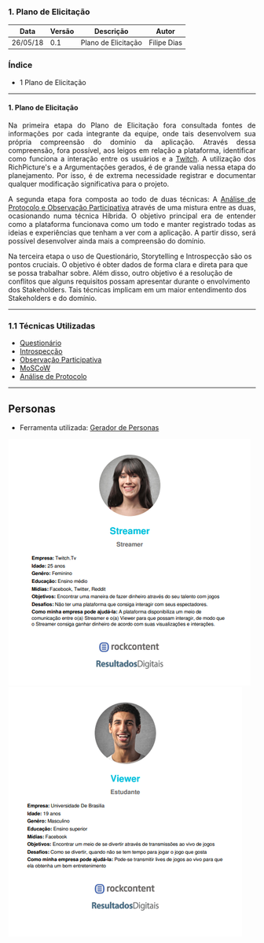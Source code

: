 ### 1. Plano de Elicitação

|Data|Versão|Descrição|Autor|
|----|----|----|----|
|26/05/18|0.1|Plano de Elicitação|Filipe Dias|

### Índice

* 1 Plano de Elicitação 

__________

#### 1. Plano de Elicitação

<p align = justify>
Na primeira etapa do Plano de Elicitação fora consultada fontes de informações por cada integrante da equipe, onde tais desenvolvem sua própria compreensão do domínio da aplicação. Através dessa compreensão, fora possível, aos leigos em relação a plataforma, identificar como funciona a interação entre os usuários e a <a href="https://github.com/gabrielziegler3/Requisitos-2018-1/wiki/Twitch">Twitch</a>.  A utilização dos RichPicture's e a Argumentações gerados, é de grande valia nessa etapa do planejamento. Por isso, é de extrema necessidade registrar e documentar qualquer modificação significativa para o projeto.

<p align = justify>
A segunda etapa fora composta ao todo de duas técnicas: A <a href="https://github.com/gabrielziegler3/Requisitos-2018-1/wiki/H%C3%ADbrido-(An%C3%A1lise-de-Protocolo--&-Observa%C3%A7%C3%A3o-Participativa)">Análise de Protocolo e Observação Participativa</a> através de uma mistura entre as duas, ocasionando numa técnica Híbrida. O objetivo principal era de entender como a plataforma funcionava como um todo e manter registrado todas as ideias e experiências que tenham a ver com a aplicação. A partir disso, será possível desenvolver ainda mais a compreensão do domínio. 

<p align = jusitfy>
Na terceira etapa o uso de Questionário, Storytelling e Introspecção são os pontos cruciais. O objetivo é obter dados de forma clara e direta para que se possa trabalhar sobre. Além disso, outro objetivo é a resolução de conflitos que alguns requisitos possam apresentar durante o envolvimento dos Stakeholders. Tais técnicas implicam em um maior entendimento dos Stakeholders e do domínio.

_________

### 1.1 Técnicas Utilizadas
* [Questionário](https://github.com/gabrielziegler3/Requisitos-2018-1/wiki/Questionario)
* [Introspecção](https://github.com/gabrielziegler3/Requisitos-2018-1/wiki/Introspec%C3%A7%C3%A3o)
* [Observação Participativa](https://github.com/gabrielziegler3/Requisitos-2018-1/wiki/H%C3%ADbrido-(An%C3%A1lise-de-Protocolo--&-Observa%C3%A7%C3%A3o-Participativa))
* [MoSCoW](https://github.com/gabrielziegler3/Requisitos-2018-1/wiki/MoSCoW)
* [Análise de Protocolo](https://github.com/gabrielziegler3/Requisitos-2018-1/wiki/H%C3%ADbrido-(An%C3%A1lise-de-Protocolo--&-Observa%C3%A7%C3%A3o-Participativa))
_________

## Personas
* Ferramenta utilizada: [Gerador de Personas](https://geradordepersonas.com.br/)

<img src="./images/Personas/StreamerPersona.png">
<img src="./images/Personas/ViewerPersona.png">